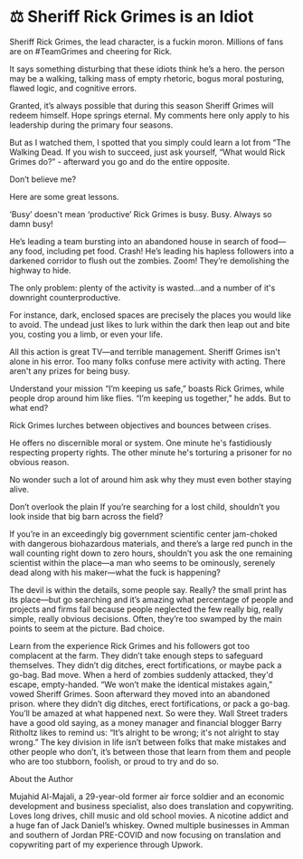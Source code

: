 # ⚖️ Sheriff Rick Grimes is an Idiot

Sheriff Rick Grimes, the lead character, is a fuckin moron. Millions of fans are
on #TeamGrimes and cheering for Rick.

It says something disturbing that these idiots think he’s a hero. the person may
be a walking, talking mass of empty rhetoric, bogus moral posturing, flawed
logic, and cognitive errors.

Granted, it’s always possible that during this season Sheriff Grimes will redeem
himself. Hope springs eternal. My comments here only apply to his leadership
during the primary four seasons.

But as I watched them, I spotted that you simply could learn a lot from “The
Walking Dead. If you wish to succeed, just ask yourself, “What would Rick Grimes
do?” - afterward you go and do the entire opposite.

Don’t believe me?

Here are some great lessons.

‘Busy’ doesn't mean ‘productive’ Rick Grimes is busy. Busy. Always so damn busy!

He’s leading a team bursting into an abandoned house in search of food—any food,
including pet food. Crash! He’s leading his hapless followers into a darkened
corridor to flush out the zombies. Zoom! They’re demolishing the highway to
hide.

The only problem: plenty of the activity is wasted…and a number of it's
downright counterproductive.

For instance, dark, enclosed spaces are precisely the places you would like to
avoid. The undead just likes to lurk within the dark then leap out and bite you,
costing you a limb, or even your life.

All this action is great TV—and terrible management. Sheriff Grimes isn't alone
in his error. Too many folks confuse mere activity with acting. There aren't any
prizes for being busy.

Understand your mission “I’m keeping us safe,” boasts Rick Grimes, while people
drop around him like flies. “I’m keeping us together,” he adds. But to what end?

Rick Grimes lurches between objectives and bounces between crises.

He offers no discernible moral or system. One minute he's fastidiously
respecting property rights. The other minute he's torturing a prisoner for no
obvious reason.

No wonder such a lot of around him ask why they must even bother staying alive.

Don’t overlook the plain If you’re searching for a lost child, shouldn’t you
look inside that big barn across the field?

If you’re in an exceedingly big government scientific center jam-choked with
dangerous biohazardous materials, and there’s a large red punch in the wall
counting right down to zero hours, shouldn’t you ask the one remaining scientist
within the place—a man who seems to be ominously, serenely dead along with his
maker—what the fuck is happening?

The devil is within the details, some people say. Really? the small print has
its place—but go searching and it’s amazing what percentage of people and
projects and firms fail because people neglected the few really big, really
simple, really obvious decisions. Often, they’re too swamped by the main points
to seem at the picture. Bad choice.

Learn from the experience Rick Grimes and his followers got too complacent at
the farm. They didn’t take enough steps to safeguard themselves. They didn’t dig
ditches, erect fortifications, or maybe pack a go-bag. Bad move. When a herd of
zombies suddenly attacked, they'd escape, empty-handed. “We won’t make the
identical mistakes again,” vowed Sheriff Grimes. Soon afterward they moved into
an abandoned prison. where they didn’t dig ditches, erect fortifications, or
pack a go-bag. You’ll be amazed at what happened next. So were they. Wall Street
traders have a good old saying, as a money manager and financial blogger Barry
Ritholtz likes to remind us: “It’s alright to be wrong; it's not alright to stay
wrong.” The key division in life isn’t between folks that make mistakes and
other people who don’t, it’s between those that learn from them and people who
are too stubborn, foolish, or proud to try and do so.

About the Author

Mujahid Al-Majali, a 29-year-old former air force soldier and an economic
development and business specialist, also does translation and copywriting.
Loves long drives, chill music and old school movies. A nicotine addict and a
huge fan of Jack Daniel’s whiskey. Owned multiple businesses in Amman and
southern of Jordan PRE-COVID and now focusing on translation and copywriting
part of my experience through Upwork.
